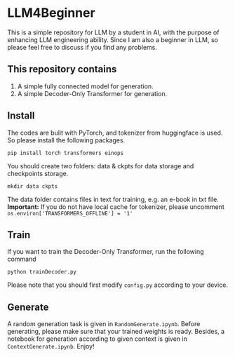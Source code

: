 # LLM4Beginner
This is a simple repository for LLM by a student in AI, with the purpose of enhancing LLM engineering ability. Since I am also a beginner in LLM, so please feel free to discuss if you find any problems.

## This repository contains
1. A simple fully connected model for generation.
2. A simple Decoder-Only Transformer for generation.

## Install
The codes are bulit with PyTorch, and tokenizer from huggingface is used. So please install the following packages.

    pip install torch transformers einops

You should create two folders: data & ckpts for data storage and checkpoints storage.

    mkdir data ckpts

The data folder contains files in text for training, e.g. an e-book in txt file.
**Important:** If you do not have local cache for tokenizer, please uncomment `os.environ['TRANSFORMERS_OFFLINE'] = '1'`

## Train
If you want to train the Decoder-Only Transformer, run the following command

    python trainDecoder.py

Please note that you should first modify `config.py` according to your device.

## Generate
A random generation task is given in `RandomGenerate.ipynb`. Before generating, please make sure that your trained weights is ready. Besides, a notebook for generation according to given context is given in `ContextGenerate.ipynb`. Enjoy!
